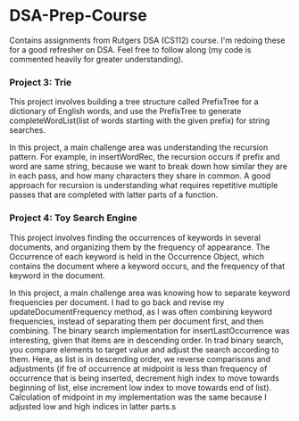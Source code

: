 # DSA-Prep-Course

Contains assignments from Rutgers DSA (CS112) course. I'm redoing these for a good refresher on DSA. Feel free to follow along (my code is commented heavily for greater understanding).

### Project 3: Trie

This project involves building a tree structure called PrefixTree for a dictionary of English words, and use the PrefixTree to generate completeWordList(list of words starting with the given prefix) for string searches.

In this project, a main challenge area was understanding the recursion pattern. For example, in insertWordRec, the recursion occurs if prefix and word are same string, because we want to break down how similar they are in each pass, and how many characters they share in common. A good approach for recursion is understanding what requires repetitive multiple passes that are completed with latter parts of a function.

### Project 4: Toy Search Engine

This project involves finding the occurrences of keywords in several documents, and organizing them by the frequency of appearance. The Occurrence of each keyword is held in the Occurrence Object, which contains the document where a keyword occurs, and the frequency of that keyword in the document.

In this project, a main challenge area was knowing how to separate keyword frequencies per document. I had to go back and revise my updateDocumentFrequency method, as I was often combining keyword frequencies, instead of separating them per document first, and then combining. The binary search implementation for insertLastOccurrence was interesting, given that items are in descending order. In trad binary search, you compare elements to target value and adjust the search according to them. Here, as list is in descending order, we reverse comparisons and adjustments (if fre of occurrence at midpoint is less than frequency of occurrence that is being inserted, decrement high index to move towards beginning of list, else increment low index to move towards end of list). Calculation of midpoint in my implementation was the same because I adjusted low and high indices in latter parts.s
